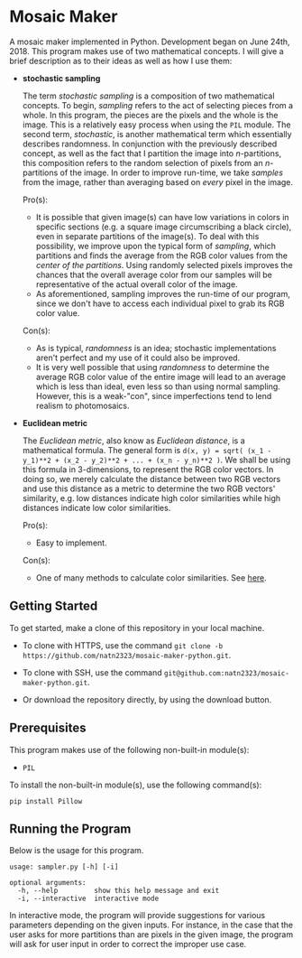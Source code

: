# Mosaic Maker
A mosaic maker implemented in Python. Development began on June 24th, 2018. This program makes use of two mathematical concepts. I will give a brief description as to their ideas as well as how I use them:
* **stochastic sampling** 
  
  The term *stochastic sampling* is a composition of two mathematical concepts. To begin, *sampling* refers to the act of selecting pieces from a whole. In this program, the pieces are the pixels and the whole is the image. This is a relatively easy process when using the `PIL` module. The second term, *stochastic*, is another mathematical term which essentially describes randomness. In conjunction with the previously described concept, as well as the fact that I partition the image into *n*-partitions, this composition refers to the random selection of pixels from an *n*-partitions of the image. In order to improve run-time, we take *samples* from the image, rather than averaging based on *every* pixel in the image.
  
  Pro(s):
  * It is possible that given image(s) can have low variations in colors in specific sections (e.g. a square image circumscribing a black circle), even in separate partitions of the image(s). To deal with this possibility, we improve upon the typical form of *sampling*, which partitions and finds the average from the RGB color values from the *center of the partitions*. Using randomly selected pixels improves the chances that the overall average color from our samples will be representative of the actual overall color of the image.
  * As aforementioned, sampling improves the run-time of our program, since we don't have to access each individual pixel to grab its RGB color value.
  
  Con(s):
  * As is typical, *randomness* is an idea; stochastic implementations aren't perfect and my use of it could also be improved.
  * It is very well possible that using *randomness* to determine the average RGB color value of the entire image will lead to an average which is less than ideal, even less so than using normal sampling. However, this is a weak-"con", since imperfections tend to lend realism to photomosaics.
  
* **Euclidean metric**

  The *Euclidean metric*, also know as *Euclidean distance*, is a mathematical formula. The general form is `d(x, y) = sqrt( (x_1 - y_1)**2 + (x_2 - y_2)**2 + ... + (x_n - y_n)**2 )`. We shall be using this formula in 3-dimensions, to represent the RGB color vectors. In doing so, we merely calculate the distance between two RGB vectors and use this distance as a metric to determine the two RGB vectors' similarity, e.g. low distances indicate high color similarities while high distances indicate low color similarities. 
  
  Pro(s):
  * Easy to implement.
  
  Con(s):
  * One of many methods to calculate color similarities. See [here](https://stackoverflow.com/questions/9018016/how-to-compare-two-colors-for-similarity-difference). 

## Getting Started
To get started, make a clone of this repository in your local machine. 

* To clone with HTTPS, use the command `git clone -b https://github.com/natn2323/mosaic-maker-python.git`.

* To clone with SSH, use the command `git@github.com:natn2323/mosaic-maker-python.git`.

* Or download the repository directly, by using the download button.

## Prerequisites
This program makes use of the following non-built-in module(s): 
* `PIL` 

To install the non-built-in module(s), use the following command(s):
```
pip install Pillow
```

## Running the Program
Below is the usage for this program. 

```
usage: sampler.py [-h] [-i]

optional arguments:
  -h, --help         show this help message and exit
  -i, --interactive  interactive mode
```

In interactive mode, the program will provide suggestions for various parameters depending on the given inputs. For instance, in the case that the user asks for more partitions than are pixels in the given image, the program will ask for user input in order to correct the improper use case.

